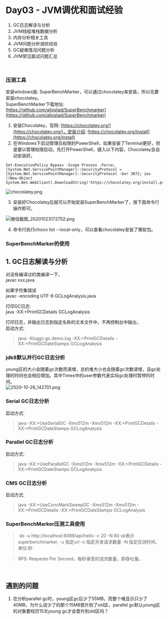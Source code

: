 # Day03 - JVM调优和面试经验

1. GC日志解读与分析
1. JVM线程堆栈数据分析
1. 内存分析相关工具
1. JVM问题分析调优经验
1. GC疑难情况问题分析
1. JVM常见面试问题汇总


<br />

<a name="bOjN4"></a>
### 压测工具
安装windows版: SuperBenchMarker，可以通过chocolatey来安装，所以先要安装chocolatey。<br />SuperBenchMarker下载地址:[https://github.com/aliostad/SuperBenchmarker](https://github.com/aliostad/SuperBenchmarker)

1. 安装Chocolatey，官网: [https://chocolatey.org/](https://chocolatey.org/)，安装介绍: [https://chocolatey.org/install](https://chocolatey.org/install)
1. 在Windows下启动管理员权限的PowerShell，如果安装了Terminal更好，但是要以管理权限启动，先打开PowerShell，键入以下内容，Chocolatey会自动安装好。
```shell
Set-ExecutionPolicy Bypass -Scope Process -Force; [System.Net.ServicePointManager]::SecurityProtocol = [System.Net.ServicePointManager]::SecurityProtocol -bor 3072; iex ((New-Object System.Net.WebClient).DownloadString('https://chocolatey.org/install.ps1'))
```
![chocolatey.png](https://cdn.nlark.com/yuque/0/2020/png/343353/1603445185698-54064548-bdb9-4b58-adfc-9035a63ffc41.png#align=left&display=inline&height=652&margin=%5Bobject%20Object%5D&name=chocolatey.png&originHeight=652&originWidth=1096&size=55609&status=done&style=none&width=1096)

3. 安装好Chocolatey后就可以开始安装SuperBenchMarker了，按下面命令行操作即可。

![微信截图_20201023172752.png](https://cdn.nlark.com/yuque/0/2020/png/343353/1603445281022-40517748-a6bd-4fee-8c19-4c7fdda0b42a.png#align=left&display=inline&height=351&margin=%5Bobject%20Object%5D&name=%E5%BE%AE%E4%BF%A1%E6%88%AA%E5%9B%BE_20201023172752.png&originHeight=351&originWidth=893&size=17321&status=done&style=none&width=893)

4. 命令行执行choco list --local-only，可以查看chocolatey安装了哪些包。



<a name="GYlt4"></a>
### SuperBenchMarker的使用


<a name="KgCbn"></a>
## 1. GC日志解读与分析
对没有编译过的类编译一下，<br />javac xxx.java

如果字符集错误<br />javac -encoding UTF-8 GCLogAnalysis.java

打印GC日志: <br />java -XX:+PrintGCDetails GCLogAnalysis

打印日志，并输出日志到指定名称的文本文件中，不再控制台中输出，<br />启动方式:
> java -Xloggc:gc.demo.log -XX:+PrintGCDetails -XX:+PrintGCDateStamps GCLogAnalysis



<a name="mlfgu"></a>
### jdk8默认并行GC日志分析
young区的大小会随着gc次数而递增，总的堆大小也会随着gc次数递增，且gc处理的时间也会相应增加。其中Times中的user参数代表实际gc处理时暂停的时间。<br />![2020-10-28_142701.png](https://cdn.nlark.com/yuque/0/2020/png/343353/1603868770966-b39723f4-b998-4032-a880-713708114682.png#align=left&display=inline&height=902&margin=%5Bobject%20Object%5D&name=2020-10-28_142701.png&originHeight=902&originWidth=1855&size=242020&status=done&style=shadow&width=1855)<br />

<a name="MyeYx"></a>
### Serial GC日志分析
启动方式:
> java -XX:+UseSerialGC -Xms512m -Xmx512m -XX:+PrintGCDetails -XX:+PrintGCDateStamps GCLogAnalysis


<a name="v2UAl"></a>
### Parallel GC日志分析
启动方式:
> java -XX:+UseParallelGC -Xms512m -Xmx512m -XX:+PrintGCDetails -XX:+PrintGCDateStamps GCLogAnalysis



<a name="uX33W"></a>
### CMS GC日志分析
启动方式:
> java -XX:+UseConcMarkSweepGC -Xms512m -Xmx512m -XX:+PrintGCDetails -XX:+PrintGCDateStamps GCLogAnalysis



<a name="Q4y0j"></a>
### SuperBenchMarker压测工具使用
>  sb -u http://localhost:8088/api/hello -c 20 -N 60
> sb表示superbenchmarker,
> -u 指定url
> -c 指定并发请求数量
> -N 指定压测时间，单位:秒



> RPS: Requests Per Second，每秒承受的请求数量，即吞吐量。


<br />

<a name="2kteB"></a>
## 遇到的问题

1. 在分析parallel gc时，young区gc后少了55MB，而整个堆显示只少了40MB，为什么说少了的那个15MB晋升到了old区，parallel gc默认young区的对象要经历15次young gc才会晋升到old区吗？



<br />
<br />
<br />
<br />
<br />
<br />
<br />
<br />
<br />
<br />

